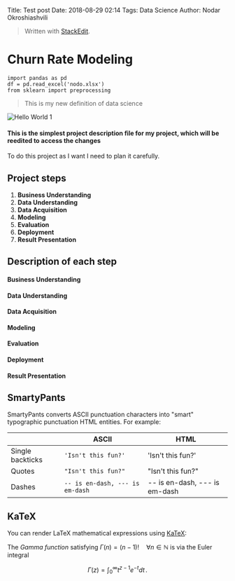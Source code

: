 Title: Test post
Date: 2018-08-29 02:14
Tags: Data Science
Author: Nodar Okroshiashvili



> Written with [StackEdit](https://stackedit.io/).

# Churn Rate Modeling

    import pandas as pd
    df = pd.read_excel('nodo.xlsx')
    from sklearn import preprocessing
> This is my new definition of data science

![Hello World 1]({static}../../images/Figure_1.png "Hello World 2")

#### This is the simplest project description file for my project, which will be reedited to access the changes 


To do this project as I want I need to plan it carefully.


## Project steps

1. **Business Understanding**
2. **Data Understanding**
3. **Data Acquisition**
4. **Modeling**
5. **Evaluation**
6. **Deployment**
7. **Result Presentation**

## Description of each step

#### Business Understanding


#### Data Understanding


#### Data Acquisition


#### Modeling


#### Evaluation


#### Deployment


#### Result Presentation







## SmartyPants

SmartyPants converts ASCII punctuation characters into "smart" typographic punctuation HTML entities. For example:

|                |ASCII                          |HTML                         |
|----------------|-------------------------------|-----------------------------|
|Single backticks|`'Isn't this fun?'`            |'Isn't this fun?'            |
|Quotes          |`"Isn't this fun?"`            |"Isn't this fun?"            |
|Dashes          |`-- is en-dash, --- is em-dash`|-- is en-dash, --- is em-dash|


## KaTeX

You can render LaTeX mathematical expressions using [KaTeX](https://khan.github.io/KaTeX/):

The *Gamma function* satisfying $\Gamma(n) = (n-1)!\quad\forall n\in\mathbb N$ is via the Euler integral

$$
\Gamma(z) = \int_0^\infty t^{z-1}e^{-t}dt\,.
$$
<!--stackedit_data:
eyJoaXN0b3J5IjpbLTEzOTUyNjYyOSw3MzA5OTgxMTZdfQ==
-->
